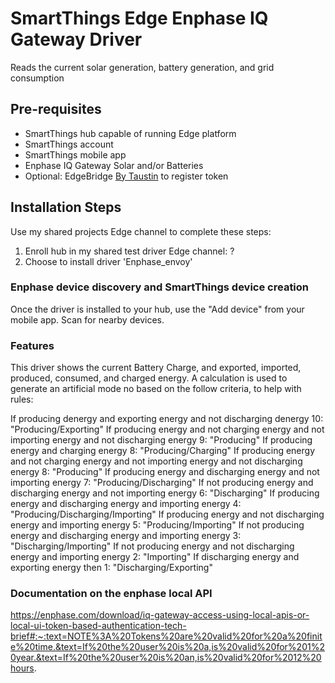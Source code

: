 # SmartThings Edge Enphase IQ Gateway Driver
Reads the current solar generation, battery generation, and grid consumption

## Pre-requisites
- SmartThings hub capable of running Edge platform
- SmartThings account
- SmartThings mobile app
- Enphase IQ Gateway Solar and/or Batteries
- Optional: EdgeBridge [By Taustin](https://github.com/toddaustin07/edgebridge) to register token
## Installation Steps
Use my shared projects Edge channel to complete these steps:
1. Enroll hub in my shared test driver Edge channel:  ?
2. Choose to install driver 'Enphase_envoy'

### Enphase device discovery and SmartThings device creation
Once the driver is installed to your hub, use the "Add device" from your mobile app. Scan for nearby devices.

### Features
This driver shows the current Battery Charge, and exported, imported, produced, consumed, and charged energy.
A calculation is used to generate an artificial mode no based on the follow criteria, to help with rules:

If producing denergy and exporting energy and not discharging denergy
        10: "Producing/Exporting"
If producing energy and not charging energy and not importing energy and not discharging energy
        9: "Producing"
If producing energy and charging energy
        8: "Producing/Charging"
If producing energy and not charging energy and not importing energy and not discharging energy
        8: "Producing"
If producing energy and discharging energy and not importing energy
        7: "Producing/Discharging"
If not producing energy and discharging energy and not importing energy
        6: "Discharging"
If producing energy and discharging energy and importing energy
        4: "Producing/Discharging/Importing"
If producing energy and not discharging energy and importing energy
        5: "Producing/Importing"
If not producing energy and discharging energy and importing energy
        3: "Discharging/Importing"
If not producing energy and not discharging energy and importing energy
        2: "Importing"
If discharging energy and exporting energy then
        1: "Discharging/Exporting"


### Documentation on the enphase local API
https://enphase.com/download/iq-gateway-access-using-local-apis-or-local-ui-token-based-authentication-tech-brief#:~:text=NOTE%3A%20Tokens%20are%20valid%20for%20a%20finite%20time.&text=If%20the%20user%20is%20a,is%20valid%20for%201%20year.&text=If%20the%20user%20is%20an,is%20valid%20for%2012%20hours.

